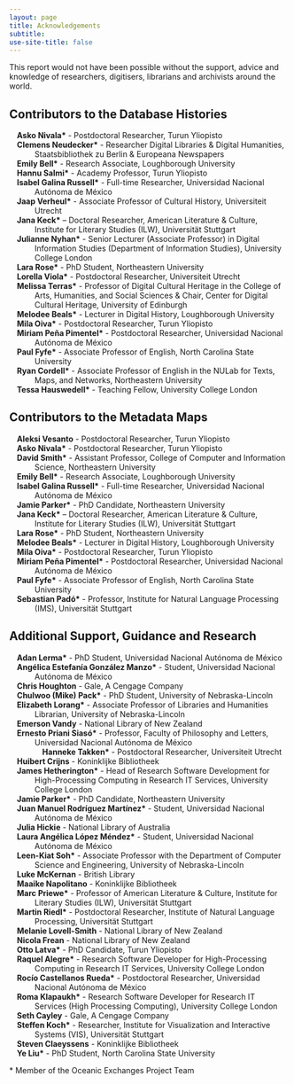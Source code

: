 ```yaml
---
layout: page
title: Acknowledgements
subtitle: 
use-site-title: false
---
```


<style>

li {
	list-style: none;
  padding-left: 22px ;
  text-indent: -32px ;
} 
</style>


This report would not have been possible without the support, advice and knowledge of researchers, digitisers, librarians and archivists around the world.

## Contributors to the Database Histories

+ **Asko Nivala\*** - Postdoctoral Researcher, Turun Yliopisto  
+ **Clemens Neudecker\*** - Researcher Digital Libraries & Digital Humanities, Staatsbibliothek zu Berlin & Europeana Newspapers  
+ **Emily Bell\*** - Research Associate, Loughborough University  
+ **Hannu Salmi\*** - Academy Professor, Turun Yliopisto  
+ **Isabel Galina Russell\*** - Full-time Researcher, Universidad Nacional Autónoma de México  
+ **Jaap Verheul\*** - Associate Professor of Cultural History, Universiteit Utrecht  
+ **Jana Keck\*** – Doctoral Researcher, American Literature & Culture, Institute for Literary Studies (ILW), Universität Stuttgart  
+ **Julianne Nyhan\*** - Senior Lecturer (Associate Professor) in Digital Information Studies (Department of Information Studies), University College London  
+ **Lara Rose\*** - PhD Student, Northeastern University  
+ **Lorella Viola\*** - Postdoctoral Researcher, Universiteit Utrecht  
+ **Melissa Terras\*** - Professor of Digital Cultural Heritage in the College of Arts, Humanities, and Social Sciences & Chair, Center for Digital Cultural Heritage, University of Edinburgh  
+ **Melodee Beals\*** - Lecturer in Digital History, Loughborough University  
+ **Mila Oiva\*** - Postdoctoral Researcher, Turun Yliopisto  
+ **Miriam Peña Pimentel\*** - Postdoctoral Researcher, Universidad Nacional Autónoma de México  
+ **Paul Fyfe\*** - Associate Professor of English, North Carolina State University  
+ **Ryan Cordell\*** - Associate Professor of English in the NULab for Texts, Maps, and Networks, Northeastern University  
+ **Tessa Hauswedell\*** - Teaching Fellow, University College London  

## Contributors to the Metadata Maps

+ **Aleksi Vesanto** - Postdoctoral Researcher, Turun Yliopisto  
+ **Asko Nivala\*** - Postdoctoral Researcher, Turun Yliopisto  
+ **David Smith\*** - Assistant Professor, College of Computer and Information Science, Northeastern University  
+ **Emily Bell\*** - Research Associate, Loughborough University  
+ **Isabel Galina Russell\*** - Full-time Researcher, Universidad Nacional Autónoma de México  
+ **Jamie Parker\*** - PhD Candidate, Northeastern University  
+ **Jana Keck\*** – Doctoral Researcher, American Literature & Culture, Institute for Literary Studies (ILW), Universität Stuttgart  
+ **Lara Rose\*** - PhD Student, Northeastern University  
+ **Melodee Beals\*** - Lecturer in Digital History, Loughborough University  
+ **Mila Oiva\*** - Postdoctoral Researcher, Turun Yliopisto  
+ **Miriam Peña Pimentel\*** - Postdoctoral Researcher, Universidad Nacional Autónoma de México  
+ **Paul Fyfe\*** - Associate Professor of English, North Carolina State University  
+ **Sebastian Padó\*** - Professor, Institute for Natural Language Processing (IMS), Universität Stuttgart  

## Additional Support, Guidance and Research

+ **Adan Lerma\*** - PhD Student, Universidad Nacional Autónoma de México  
+ **Angélica Estefanía González Manzo\*** - Student, Universidad Nacional Autónoma de México  
+ **Chris Houghton** - Gale, A Cengage Company  
+ **Chulwoo (Mike) Pack\*** - PhD Student, University of Nebraska-Lincoln  
+ **Elizabeth Lorang\*** - Associate Professor of Libraries and Humanities Librarian, University of Nebraska-Lincoln  
+ **Emerson Vandy** - National Library of New Zealand  
+ **Ernesto Priani Siasó\*** - Professor, Faculty of Philosophy and Letters, Universidad Nacional Autónoma de México  
+ + **Hanneke Takken\*** - Postdoctoral Researcher, Universiteit Utrecht  
+ **Huibert Crijns** - Koninklijke Bibliotheek  
+ **James Hetherington\*** - Head of Research Software Development for High-Processing Computing in Research IT Services, University College London  
+ **Jamie Parker\*** - PhD Candidate, Northeastern University  
+ **Juan Manuel Rodríguez Martínez\*** - Student, Universidad Nacional Autónoma de México  
+ **Julia Hickie** - National Library of Australia  
+ **Laura Angélica López Méndez\*** - Student, Universidad Nacional Autónoma de México  
+ **Leen-Kiat Soh\*** - Associate Professor with the Department of Computer Science and Engineering, University of Nebraska-Lincoln  
+ **Luke McKernan** - British Library  
+ **Maaike Napolitano** - Koninklijke Bibliotheek  
+ **Marc Priewe\*** - Professor of American Literature & Culture, Institute for Literary Studies (ILW), Universität Stuttgart  
+ **Martin Riedl\*** - Postdoctoral Researcher, Institute of Natural Language Processing, Universität Stuttgart  
+ **Melanie Lovell-Smith** - National Library of New Zealand  
+ **Nicola Frean** - National Library of New Zealand  
+ **Otto Latva\*** - PhD Candidate, Turun Yliopisto  
+ **Raquel Alegre\*** - Research Software Developer for High-Processing Computing in Research IT Services, University College London  
+ **Rocío Castellanos Rueda\*** - Postdoctoral Researcher, Universidad Nacional Autónoma de México  
+ **Roma Klapaukh\*** - Research Software Developer for Research IT Services (High Processing Computing), University College London  
+ **Seth Cayley** - Gale, A Cengage Company  
+ **Steffen Koch\*** - Researcher, Institute for Visualization and Interactive Systems (VIS), Universität Stuttgart  
+ **Steven Claeyssens** - Koninklijke Bibliotheek  
+ **Ye Liu\*** - PhD Student, North Carolina State University  
  
\* Member of the Oceanic Exchanges Project Team
